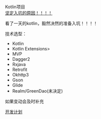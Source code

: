 <head>Kotlin项目</head></br>
<a href="./reason/reason.md">坚定入坑的原因！！！！</a>
<p>看了一天的kotlin，毅然决然的准备入坑！！！！</p>
<head>技术选型：</head>
<ul>
    <li>Kotlin</li>
    <li>Kotlin Extensions></li>
    <li>MVP</li>
    <li>Dagger2</li>
    <li>Rxjava</li>
    <li>Retrofit</li>
    <li>Okhttp3</li>
    <li>Gson</li>
    <li>Glide</li>
    <li>Realm/GreenDao(未决定)</li>
</ul>

<p>如果变动会及时补充<p/>

<a href="./reason/plan.md">开发计划</a>